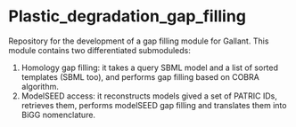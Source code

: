 # Plastic_degradation_gap_filling
Repository for the development of a gap filling module for Gallant. 
This module contains two differentiated submoduleds:
1) Homology gap filling: it takes a query SBML model and a list of sorted templates (SBML too), and performs gap filling based on COBRA algorithm. 
2) ModelSEED access: it reconstructs models gived a set of PATRIC IDs, retrieves them, performs modelSEED gap filling and translates them into BiGG nomenclature.
